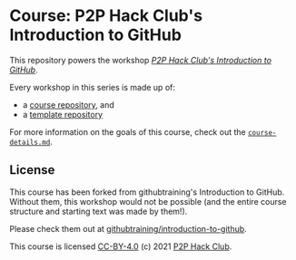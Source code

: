 # Course: P2P Hack Club's Introduction to GitHub

This repository powers the workshop [_P2P Hack Club's Introduction to GitHub_](https://lab.github.com/P2PHackClub/p2p-hack-club%27s-introduction-to-github/).

Every workshop in this series is made up of:

- a [course repository](https://github.com/p2phackclub/introduction-to-github), and
- a [template repository](https://github.com/p2phackclub/inroduction-to-github-template)

For more information on the goals of this course, check out the [`course-details.md`](course-details.md).

## License

This course has been forked from githubtraining's Introduction to GitHub. Without them, this workshop would not be possible (and the entire course structure and starting text was made by them!).

Please check them out at [githubtraining/introduction-to-github](https://lab.github.com/githubtraining/introduction-to-github).

This course is licensed [CC-BY-4.0](../main/LICENSE) (c) 2021 [P2P Hack Club](https://p2phack.club).
